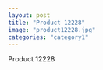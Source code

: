 ```yaml
---
layout: post
title: "Product 12228"
image: "product12228.jpg"
categories: "category1"
---
```

Product 12228
